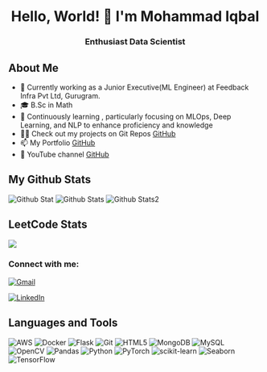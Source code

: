 <h1 align="center">Hello, World! 👋 I'm Mohammad Iqbal</h1>
<h3 align="center">Enthusiast Data Scientist</h3>


## About Me
- 💼 Currently working as a Junior Executive(ML Engineer) at Feedback Infra Pvt Ltd, Gurugram.
- 🎓 B.Sc in Math
- 🌱 Continuously learning , particularly focusing on MLOps, Deep Learning, and NLP to enhance proficiency and knowledge
- 👨‍💻 Check out my projects on Git Repos [GitHub](https://github.com/miqbal303?tab=repositories)
- 📫 My Portfolio [GitHub](https://sites.google.com/view/miqbal-portfolio/home)
- 🎥  YouTube channel [GitHub](https://www.youtube.com/@mi_303)
## My Github Stats

![Github Stat](https://github-readme-stats.vercel.app/api?username=miqbal303)
![Github Stats](https://github-readme-streak-stats.herokuapp.com/?user=miqbal303)
![Github Stats2](https://github-readme-stats.vercel.app/api/top-langs/?username=miqbal303)

## LeetCode Stats

![](https://leetcard.jacoblin.cool/miqbal303?theme=unicorn)


<h3 align="left">Connect with me:</h3>
<p align="left">

[![Gmail](https://img.shields.io/badge/Gmail-D14836?style=for-the-badge&logo=gmail&logoColor=white)](mailto:miqbal303@gmail.com)

[![LinkedIn](https://img.shields.io/badge/LinkedIn-0077B5?style=for-the-badge&logo=linkedin&logoColor=white)](https://www.linkedin.com/in/mohammad-iqbal-1b347485/)



## Languages and Tools

![AWS](https://img.shields.io/badge/AWS-232F3E?style=for-the-badge&logo=amazon-aws&logoColor=white)
![Docker](https://img.shields.io/badge/Docker-2496ED?style=for-the-badge&logo=docker&logoColor=white)
![Flask](https://img.shields.io/badge/Flask-000000?style=for-the-badge&logo=flask&logoColor=white)
![Git](https://img.shields.io/badge/Git-F05032?style=for-the-badge&logo=git&logoColor=white)
![HTML5](https://img.shields.io/badge/HTML5-E34F26?style=for-the-badge&logo=html5&logoColor=white)
![MongoDB](https://img.shields.io/badge/MongoDB-47A248?style=for-the-badge&logo=mongodb&logoColor=white)
![MySQL](https://img.shields.io/badge/MySQL-4479A1?style=for-the-badge&logo=mysql&logoColor=white)
![OpenCV](https://img.shields.io/badge/OpenCV-5C3EE8?style=for-the-badge&logo=opencv&logoColor=white)
![Pandas](https://img.shields.io/badge/Pandas-150458?style=for-the-badge&logo=pandas&logoColor=white)
![Python](https://img.shields.io/badge/Python-3776AB?style=for-the-badge&logo=python&logoColor=white)
![PyTorch](https://img.shields.io/badge/PyTorch-EE4C2C?style=for-the-badge&logo=pytorch&logoColor=white)
![scikit-learn](https://img.shields.io/badge/scikit_learn-F7931E?style=for-the-badge&logo=scikit-learn&logoColor=white)
![Seaborn](https://img.shields.io/badge/Seaborn-3880FF?style=for-the-badge&logo=seaborn&logoColor=white)
![TensorFlow](https://img.shields.io/badge/TensorFlow-FF6F00?style=for-the-badge&logo=tensorflow&logoColor=white)
